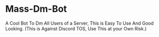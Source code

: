 # Mass-Dm-Bot
A Cool Bot To Dm All Users of a Server, This is Easy To Use And Good Looking. (This is Against Discord TOS, Use This at your Own Risk.)
